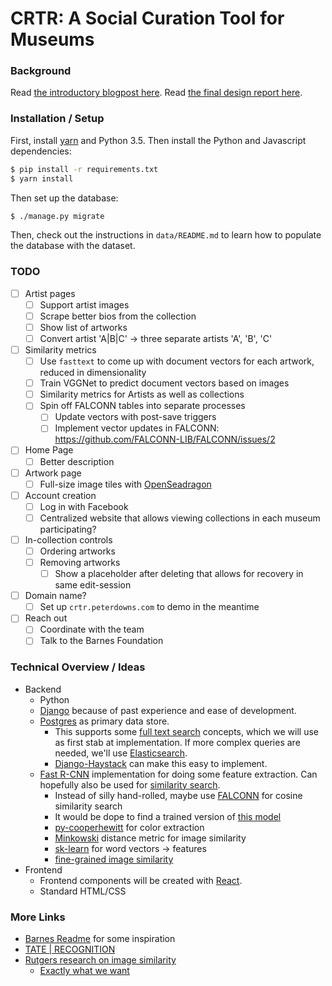 # CRTR: A Social Curation Tool for Museums

### Background

Read [the introductory blogpost here](https://cms633.github.io/updates/peter-pojiang-chaoran-xinwen-project-summary.html). Read [the final design report here](./design-report.pdf).

### Installation / Setup

First, install [yarn](https://yarnpkg.com/) and Python 3.5. Then install the Python and Javascript dependencies:

```bash
$ pip install -r requirements.txt
$ yarn install
```

Then set up the database:

```bash
$ ./manage.py migrate
```

Then, check out the instructions in `data/README.md` to learn how to populate the database with the dataset.

### TODO
- [ ] Artist pages
  - [ ] Support artist images
  - [ ] Scrape better bios from the collection
  - [ ] Show list of artworks
  - [ ] Convert artist 'A|B|C' -> three separate artists 'A', 'B', 'C'
- [ ] Similarity metrics
  - [ ] Use `fasttext` to come up with document vectors for each artwork, reduced in dimensionality
  - [ ] Train VGGNet to predict document vectors based on images
  - [ ] Similarity metrics for Artists as well as collections
  - [ ] Spin off FALCONN tables into separate processes
    - [ ] Update vectors with post-save triggers
    - [ ] Implement vector updates in FALCONN: https://github.com/FALCONN-LIB/FALCONN/issues/2
- [ ] Home Page
  - [ ] Better description
- [ ] Artwork page
  - [ ] Full-size image tiles with [OpenSeadragon](https://openseadragon.github.io/)
- [ ] Account creation
  - [ ] Log in with Facebook
  - [ ] Centralized website that allows viewing collections in each museum participating?
- [ ] In-collection controls
  - [ ] Ordering artworks
  - [ ] Removing artworks
    - [ ] Show a placeholder after deleting that allows for recovery in same edit-session
- [ ] Domain name?
  - [ ] Set up `crtr.peterdowns.com` to demo in the meantime
- [ ] Reach out
  - [ ] Coordinate with the team
  - [ ] Talk to the Barnes Foundation

### Technical Overview / Ideas

* Backend
    * Python
    * [Django](https://www.djangoproject.com/) because of past experience and ease of development.
    * [Postgres](https://www.postgresql.org/) as primary data store.
        * This supports some [full text search](https://www.postgresql.org/docs/8.3/static/textsearch.html) concepts, which we will use as first stab at implementation. If more complex queries are needed, we'll use [Elasticsearch](elastic.co).
        * [Django-Haystack](http://haystacksearch.org/) can make this easy to implement.
    * [Fast R-CNN](https://github.com/rbgirshick/fast-rcnn#requirements-hardware) implementation for doing some feature extraction. Can hopefully also be used for [similarity search](http://code.flickr.net/2017/03/07/introducing-similarity-search-at-flickr/).
        * Instead of silly hand-rolled, maybe use [FALCONN](https://falconn-lib.org/pdoc/falconn/) for cosine similarity search
        * It would be dope to find a trained version of [this model](https://arxiv.org/pdf/1412.7755v2.pdf)
        * [py-cooperhewitt](https://github.com/cooperhewitt/py-cooperhewitt-roboteyes-colors) for color extraction
        * [Minkowski](http://www.ee.columbia.edu/ln/dvmm/researchProjects/MultimediaIndexing/VisualSEEk/acmmm96/node8.html) distance metric for image similarity
        * [sk-learn](http://scikit-learn.org/stable/modules/generated/sklearn.feature_extraction.text.CountVectorizer.html) for word vectors -> features
        * [fine-grained image similarity](https://users.eecs.northwestern.edu/~jwa368/pdfs/deep_ranking.pdf)
* Frontend
    * Frontend components will be created with [React](https://facebook.github.io/react/).
    * Standard HTML/CSS
    
### More Links

- [Barnes Readme](https://github.com/BarnesFoundation/CollectionWebsite/blob/master/ARCHITECTURE.md) for some inspiration
- [TATE | RECOGNITION](http://recognition.tate.org.uk/#visitor_matches)
- [Rutgers research on image similarity](https://arxiv.org/abs/1408.3218)
  - [Exactly what we want](https://arxiv.org/abs/1505.00855)
